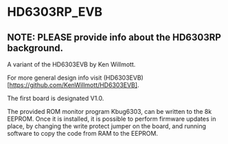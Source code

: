 # HD6303RP_EVB
## NOTE: PLEASE provide info about the HD6303RP background.

A variant of the HD6303EVB by Ken Willmott.

For more general design info visit (HD6303EVB)[https://github.com/KenWillmott/HD6303EVB].

The first board is designated V1.0.

The provided ROM monitor program Kbug6303, can be written to the 8k EEPROM. Once it is installed, it is possible to perform firmware updates in place, by changing the write protect jumper on the board, and running software to copy the code from RAM to the EEPROM.
